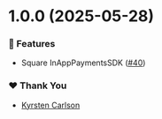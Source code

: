 # 1.0.0 (2025-05-28)

### 🚀 Features

- Square InAppPaymentsSDK ([#40](https://github.com/NativeScript/payments/pull/40))

### ❤️ Thank You

- [Kyrsten Carlson](kyrstencarlson)
